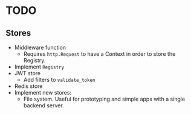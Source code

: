 # TODO

## Stores

- Middleware function
  - Requires `http.Request` to have a Context in order to store the Registry.
- Implement `Registry`
- JWT store
  - Add filters to `validate_token`
- Redis store
- Implement new stores:
  - File system. Useful for prototyping and simple apps with a single backend server.